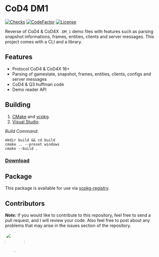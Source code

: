 # CoD4 DM1

[![Checks](https://img.shields.io/github/check-runs/Iswenzz/CoD4-DM1/master?logo=github)](https://github.com/Iswenzz/CoD4-DM1/actions)
[![CodeFactor](https://img.shields.io/codefactor/grade/github/Iswenzz/CoD4-DM1?label=codefactor&logo=codefactor)](https://www.codefactor.io/repository/github/iswenzz/CoD4-DM1)
[![License](https://img.shields.io/github/license/Iswenzz/CoD4-DM1?color=blue&logo=gitbook&logoColor=white)](https://github.com/Iswenzz/CoD4-DM1/blob/master/LICENSE)

Reverse of CoD4 & CoD4X `.DM_1` demo files with features such as parsing snapshot informations, frames, entities, clients and server messages. This project comes with a CLI and a library.

## Features

-   Protocol CoD4 & CoD4X 16+
-   Parsing of gamestate, snapshot, frames, entities, clients, configs and server messages
-   CoD4 & Q3 huffman code
-   Demo reader API

## Building

1. [CMake](https://cmake.org/) and [vcpkg](https://vcpkg.io/en/).
2. [Visual Studio](https://visualstudio.microsoft.com/)

_Build Command:_

    mkdir build && cd build
    cmake .. --preset windows
    cmake --build .

### [Download](https://github.com/Iswenzz/CoD4-DM1/releases)

## Package

This package is available for use via [vcpkg-registry](https://github.com/Iswenzz/vcpkg-registry).

## Contributors

**_Note:_** If you would like to contribute to this repository, feel free to send a pull request, and I will review your code.
Also feel free to post about any problems that may arise in the issues section of the repository.

<a href="https://github.com/Caball009"><img src="https://avatars.githubusercontent.com/u/82909616?v=4" height=64 style="border-radius: 50%"></a>

